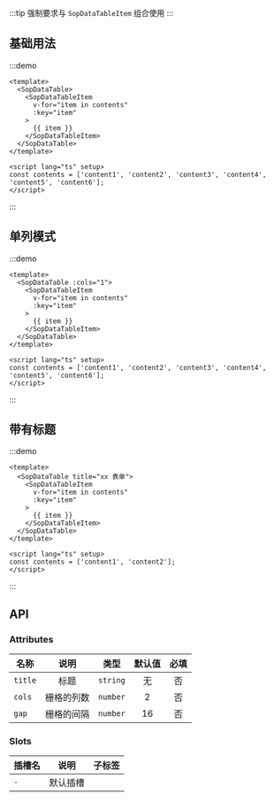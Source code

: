 :::tip
强制要求与 `SopDataTableItem` 组合使用
:::

## 基础用法

:::demo 

```vue
<template>
  <SopDataTable>
    <SopDataTableItem
      v-for="item in contents"
      :key="item"
    >
      {{ item }}
    </SopDataTableItem>
  </SopDataTable>
</template>

<script lang="ts" setup>
const contents = ['content1', 'content2', 'content3', 'content4', 'content5', 'content6'];
</script>
```
:::

## 单列模式

:::demo 

```vue
<template>
  <SopDataTable :cols="1">
    <SopDataTableItem
      v-for="item in contents"
      :key="item"
    >
      {{ item }}
    </SopDataTableItem>
  </SopDataTable>
</template>

<script lang="ts" setup>
const contents = ['content1', 'content2', 'content3', 'content4', 'content5', 'content6'];
</script>
```
:::

## 带有标题

:::demo 

```vue
<template>
  <SopDataTable title="xx 表单">
    <SopDataTableItem
      v-for="item in contents"
      :key="item"
    >
      {{ item }}
    </SopDataTableItem>
  </SopDataTable>
</template>

<script lang="ts" setup>
const contents = ['content1', 'content2'];
</script>
```
:::

## API

### Attributes

| 名称           |      说明     |  类型 |  默认值  |  必填  |
| ------------- | :-----------: | :-----------: | :-----------: | :-----------: |
| `title`       | 标题    | `string`  | 无 | 否 |
| `cols`       | 栅格的列数    |  `number` | 2 | 否 |
| `gap`       | 栅格的间隔    |  `number` | 16 | 否 |

### Slots

| 插槽名           |      说明     |  子标签 |
| ------------- | :-----------: | :-----------: | 
| `-`       | 默认插槽  |  | 
